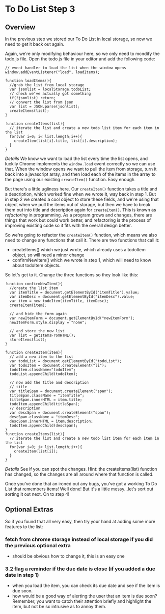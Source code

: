 # To Do List Step 3

## Overview
In the previous step we stored our To Do List in local storage, so now we need to get it back out again.

Again, we're only modifying behaviour here, so we only need to mondify the todo.js file.
Open the todo.js file in your editor and add the following code:

    // event handler to load the list when the window opens
    window.addEventListener("load", loadItems);

    function loadItems(){
      //grab the list from local storage
      var jsonlist = localStorage.todoList;
      // check we've actually got something
      if(!jsonlist) return;
      // convert the list from json
      var list = JSON.parse(jsonlist);
      createItems(list);
    }

    function createItems(list){
      // iterate the list and create a new todo list item for each item in the list
      for(var i=0; i< list.length;i++){
        createItem(list[i].title, list[i].description);
      }
    }

*Details*
We know we want to load the list every time the list opens, and luckily Chrome implements the `window.load` event correctly so we can use that.
When the window opens we want to pull the item from storage, turn it back into a javascript array, and then load each of the items in the array to the page using our existing `createItem()` function. Easy enough.

But there's a little ugliness here. Our `createItem()` function takes a title and a description, which worked fine when we wrote it, way back in step 1. But in step 2 we created a cool object to store these fields, and we're using that object when we pull the items out of storage, but then we have to break them out into title and description again for `createItem()`.
This is known as *refactoring* in programming. As a program grows and changes, there are things that work but could work better, and refactoring is the process of improving existing code so it fits with the overall design better.

So we're going to refactor the `createItem()` function, which means we also need to change any functions that call it. There are two functions that call it:
+ createItems() which we just wrote, which already uses a todoItem object, so will need a minor change
+ confirmNewItem() which we wrote in step 1, which will need to know about todoItem objects.

So let's get to it. Change the three functions so they look like this:

    function confirmNewItem(){
      //create the list item
      var itemTitle = document.getElementById("itemTitle").value;
      var itemDesc = document.getElementById("itemDesc").value;
      var item = new todoItem(itemTitle, itemDesc);
      createItem(item);

      // and hide the form again
      var newItemForm = document.getElementById("newItemForm");
      newItemForm.style.display = "none";

      // and store the new list
      var list = getItemsFromHTML();
      storeItems(list);
    }

    function createItem(item){
      // add a new item to the list
      var todoList = document.getElementById("todoList");
      var todoItem = document.createElement("li");
      todoItem.className="todoItem";
      todoList.appendChild(todoItem);

      // now add the title and description
      // title
      var titleSpan = document.createElement("span");
      titleSpan.className = "itemTitle";
      titleSpan.innerHTML = item.title;
      todoItem.appendChild(titleSpan);
      // description
      var descSpan = document.createElement("span");
      descSpan.className = "itemDesc";
      descSpan.innerHTML = item.description;
      todoItem.appendChild(descSpan);
    }
    function createItems(list){
      // iterate the list and create a new todo list item for each item in the list
      for(var i=0; i< list.length;i++){
        createItem(list[i]);
      }
    }

*Details*
See if you can spot the changes. Hint: the createItems(list) function has changed, so the changes are all around where that function is called.

Once you've done that an ironed out any bugs, you've got a working To Do List that remembers items! Well done! But it's a little messy...let's sort out sorting it out next. On to step 4!

## Optional Extras
So if you found that all very easy, then try your hand at adding some more features to the list:

### fetch from chrome storage instead of local storage if you did the previous optional extra
+ should be obvious how to change it, this is an easy one
### 3.2 flag a reminder if the due date is close (if you added a due date in step 1)
+ when you load the item, you can check its due date and see if the item is due soon.
+ how would be a good way of alerting the user that an item is due soon? Remember, you want to catch their attention briefly and highlight the item, but not be so intrusive as to annoy them.



